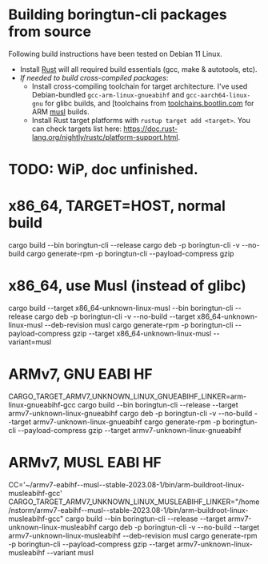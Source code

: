 Building boringtun-cli packages from source
===========================================

Following build instructions have been tested on Debian 11 Linux.

- Install [Rust](https://www.rust-lang.org/tools/install) will all required build essentials (gcc, make & autotools, etc).
- *If needed to build cross-compiled packages*: 
  - Install cross-compiling toolchain for target architecture. I've used Debian-bundled `gcc-arm-linux-gnueabihf` and `gcc-aarch64-linux-gnu` for glibc builds,
    and [toolchains from [toolchains.bootlin.com](https://toolchains.bootlin.com/) for ARM [musl](https://www.musl-libc.org/) builds.
  - Install Rust target platforms with `rustup target add <target>`. You can check targets list here: https://doc.rust-lang.org/nightly/rustc/platform-support.html.

# TODO: WiP, doc unfinished.

# x86_64, TARGET=HOST, normal build
cargo build --bin boringtun-cli --release
cargo deb -p boringtun-cli -v --no-build
cargo generate-rpm -p boringtun-cli --payload-compress gzip

# x86_64, use Musl (instead of glibc)
cargo build --target x86_64-unknown-linux-musl  --bin boringtun-cli --release
cargo deb -p boringtun-cli -v --no-build --target x86_64-unknown-linux-musl --deb-revision musl
cargo generate-rpm -p boringtun-cli --payload-compress gzip --target x86_64-unknown-linux-musl --variant=musl

# ARMv7, GNU EABI HF
CARGO_TARGET_ARMV7_UNKNOWN_LINUX_GNUEABIHF_LINKER=arm-linux-gnueabihf-gcc  cargo build --bin boringtun-cli --release --target armv7-unknown-linux-gnueabihf
cargo deb -p boringtun-cli -v --no-build --target armv7-unknown-linux-gnueabihf
cargo generate-rpm -p boringtun-cli --payload-compress gzip --target armv7-unknown-linux-gnueabihf

# ARMv7, MUSL EABI HF
CC='~/armv7-eabihf--musl--stable-2023.08-1/bin/arm-buildroot-linux-musleabihf-gcc' CARGO_TARGET_ARMV7_UNKNOWN_LINUX_MUSLEABIHF_LINKER="/home/nstorm/armv7-eabihf--musl--stable-2023.08-1/bin/arm-buildroot-linux-musleabihf-gcc" cargo build --bin boringtun-cli --release --target armv7-unknown-linux-musleabihf
cargo deb -p boringtun-cli -v --no-build --target armv7-unknown-linux-musleabihf --deb-revision musl
cargo generate-rpm -p boringtun-cli --payload-compress gzip --target armv7-unknown-linux-musleabihf --variant musl
